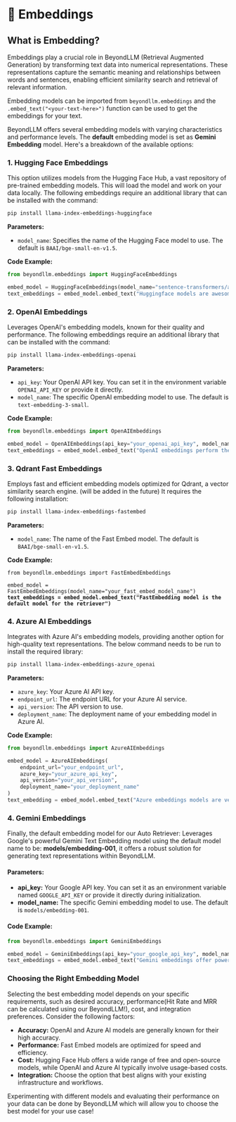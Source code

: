 # 🧬 Embeddings

## What is Embedding?

Embeddings play a crucial role in BeyondLLM (Retrieval Augmented Generation) by transforming text data into numerical representations. These representations capture the semantic meaning and relationships between words and sentences, enabling efficient similarity search and retrieval of relevant information.

Embedding models can be imported from `beyondllm.embeddings` and the `.embed_text("<your-text-here>")` function can be used to get the embeddings for your text.

BeyondLLM offers several embedding models with varying characteristics and performance levels. The **default** embedding model is set as **Gemini Embedding** model. Here's a breakdown of the available options:

### **1. Hugging Face Embeddings**

This option utilizes models from the Hugging Face Hub, a vast repository of pre-trained embedding models. This will load the model and work on your data locally. The following embeddings require an additional library that can be installed with the command:

```bash
pip install llama-index-embeddings-huggingface
```

**Parameters:**

* `model_name`: Specifies the name of the Hugging Face model to use. The default is `BAAI/bge-small-en-v1.5`.

**Code Example:**

```python
from beyondllm.embeddings import HuggingFaceEmbeddings

embed_model = HuggingFaceEmbeddings(model_name="sentence-transformers/all-MiniLM-L6-v2")
text_embeddings = embed_model.embed_text("Huggingface models are awesome!")
```

### **2. OpenAI Embeddings**

Leverages OpenAI's embedding models, known for their quality and performance.  The following embeddings require an additional library that can be installed with the command:

```bash
pip install llama-index-embeddings-openai
```

**Parameters:**

* `api_key`: Your OpenAI API key. You can set it in the environment variable `OPENAI_API_KEY` or provide it directly.
* `model_name`: The specific OpenAI embedding model to use. The default is `text-embedding-3-small`.

**Code Example:**

```python
from beyondllm.embeddings import OpenAIEmbeddings

embed_model = OpenAIEmbeddings(api_key="your_openai_api_key", model_name="text-embedding-ada-002")
text_embeddings = embed_model.embed_text("OpenAI embeddings perform the best.")
```

### **3. Qdrant Fast Embeddings**

Employs fast and efficient embedding models optimized for Qdrant, a vector similarity search engine. (will be added in the future) It requires the following installation:

```bash
pip install llama-index-embeddings-fastembed
```

**Parameters:**

* `model_name`: The name of the Fast Embed model. The default is `BAAI/bge-small-en-v1.5`.

**Code Example:**

<pre class="language-python"><code class="lang-python">from beyondllm.embeddings import FastEmbedEmbeddings

embed_model = FastEmbedEmbeddings(model_name="your_fast_embed_model_name")
<strong>text_embeddings = embed_model.embed_text("FastEmbedding model is the default model for the retriever")
</strong></code></pre>

### **4. Azure AI Embeddings**

Integrates with Azure AI's embedding models, providing another option for high-quality text representations. The below command needs to be run to install the required library:

```bash
pip install llama-index-embeddings-azure_openai
```

**Parameters:**

* `azure_key`: Your Azure AI API key.
* `endpoint_url`: The endpoint URL for your Azure AI service.
* `api_version`: The API version to use.
* `deployment_name`: The deployment name of your embedding model in Azure AI.

**Code Example:**

```python
from beyondllm.embeddings import AzureAIEmbeddings

embed_model = AzureAIEmbeddings(
    endpoint_url="your_endpoint_url",
    azure_key="your_azure_api_key",
    api_version="your_api_version",
    deployment_name="your_deployment_name"
)
text_embedding = embed_model.embed_text("Azure embeddings models are very reliable.")
```

### 4. Gemini Embeddings

Finally, the default embedding model for our Auto Retriever: Leverages Google's powerful Gemini Text Embedding model using the default model name to be: **models/embedding-001**, it offers a robust solution for generating text representations within BeyondLLM.

#### Parameters:

* **api\_key:** Your Google API key. You can set it as an environment variable named `GOOGLE_API_KEY` or provide it directly during initialization.
* **model\_name:** The specific Gemini embedding model to use. The default is `models/embedding-001`.

#### Code Example:

```python
from beyondllm.embeddings import GeminiEmbeddings

embed_model = GeminiEmbeddings(api_key="your_google_api_key", model_name="models/embedding-001")
text_embeddings = embed_model.embed_text("Gemini embeddings offer powerful text representations.")
```

### Choosing the Right Embedding Model

Selecting the best embedding model depends on your specific requirements, such as desired accuracy, performance(Hit Rate and MRR can be calculated using our BeyondLLM!), cost, and integration preferences. Consider the following factors:

* **Accuracy:** OpenAI and Azure AI models are generally known for their high accuracy.
* **Performance:** Fast Embed models are optimized for speed and efficiency.
* **Cost:** Hugging Face Hub offers a wide range of free and open-source models, while OpenAI and Azure AI typically involve usage-based costs.
* **Integration:** Choose the option that best aligns with your existing infrastructure and workflows.

Experimenting with different models and evaluating their performance on your data can be done by BeyondLLM which will allow you to choose the best model for your use case!
